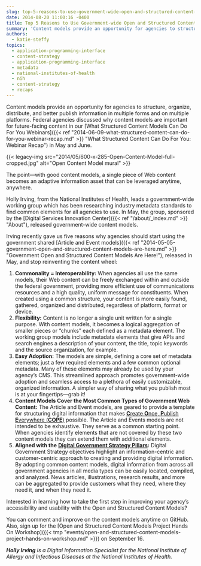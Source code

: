 ```yaml
---
slug: top-5-reasons-to-use-government-wide-open-and-structured-content-models
date: 2014-08-20 11:00:16 -0400
title: Top 5 Reasons to Use Government-wide Open and Structured Content Models
summary: 'Content models provide an opportunity for agencies to structure, organize, distribute, and better publish information in multiple forms and on multiple platforms. Federal agencies discussed why content models are important for future-facing content in our What Structured Content Models Can Do For You Webinars in May and June.'
authors:
  - katie-steffy
topics:
  - application-programming-interface
  - content-strategy
  - application-programming-interface
  - metadata
  - national-institutes-of-health
  - nih
  - content-strategy
  - recaps
---
```


Content models provide an opportunity for agencies to structure, organize, distribute, and better publish information in multiple forms and on multiple platforms. Federal agencies discussed why content models are important for future-facing content in our [What Structured Content Models Can Do For You Webinars]({{< ref "2014-06-09-what-structured-content-can-do-for-you-webinar-recap.md" >}} "What Structured Content Can Do For You: Webinar Recap") in May and June.

{{< legacy-img src="2014/05/600-x-285-Open-Content-Model-full-cropped.jpg" alt="Open Content Model mural" >}}

The point—with good content models, a single piece of Web content becomes an adaptive information asset that can be leveraged anytime, anywhere.

Holly Irving, from the National Institutes of Health, leads a government-wide working group which has been researching industry metadata standards to find common elements for all agencies to use. In May, the group, sponsored by the [Digital Services Innovation Center]({{< ref "/about/_index.md" >}} "About"), released government-wide content models.

Irving recently gave us five reasons why agencies should start using the government shared [Article and Event models]({{< ref "2014-05-05-government-open-and-structured-content-models-are-here.md" >}} "Government Open and Structured Content Models Are Here!"), released in May, and stop reinventing the content wheel:

  1. **Commonality = Interoperability:** When agencies all use the same models, their Web content can be freely exchanged within and outside the federal government, providing more efficient use of communications resources and a high quality, uniform message for constituents. When created using a common structure, your content is more easily found, gathered, organized and distributed, regardless of platform, format or device.
  2. **Flexibility:** Content is no longer a single unit written for a single purpose. With content models, it becomes a logical aggregation of smaller pieces or “chunks” each defined as a metadata element. The working group models include metadata elements that give APIs and search engines a description of your content, the title, topic keywords and the source organization, for example.
  3. **Easy Adoption:** The models are simple, defining a core set of metadata elements; just a few required elements and a few common optional metadata. Many of these elements may already be used by your agency’s CMS. This streamlined approach promotes government-wide adoption and seamless access to a plethora of easily customizable, organized information. A simpler way of sharing what you publish most is at your fingertips—grab it!
  4. **Content Models Cover the Most Common Types of Government Web Content:** The Article and Event models, are geared to provide a template for structuring digital information that makes [**C**reate **O**nce, **P**ublish **E**verywhere (**COPE**)](https://digital.gov/2013/07/29/how-to-create-open-structured-content/) possible. The Article and Events models are not intended to be exhaustive. They serve as a common starting point. When agencies identify elements that are not covered by these two content models they can extend them with additional elements.
  5. **Aligned with the** [**Digital Government Strategy Pillars**](http://www.whitehouse.gov/sites/default/files/omb/egov/digital-government/digital-government.html)**:** Digital Government Strategy objectives highlight an information-centric and customer-centric approach to creating and providing digital information. By adopting common content models, digital information from across all government agencies in all media types can be easily located, compiled, and analyzed. News articles, illustrations, research results, and more can be aggregated to provide customers what they need, where they need it, and when they need it.

Interested in learning how to take the first step in improving your agency’s accessibility and usability with the Open and Structured Content Models?

You can comment and improve on the content models anytime on GitHub. Also, sign up for the [Open and Structured Content Models Project Hands On Workshop]({{< tmp "events/open-and-structured-content-models-project-hands-on-workshop.md" >}}) on September 16.

_**Holly Irving** is a Digital Information Specialist for the National Institute of Allergy and Infectious Diseases at the National Institutes of Health._
